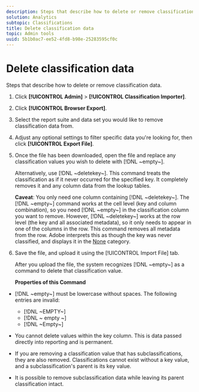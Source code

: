```yaml
---
description: Steps that describe how to delete or remove classification data.
solution: Analytics
subtopic: Classifications
title: Delete classification data
topic: Admin tools
uuid: 5b1b0ac7-ee52-4fd8-b98e-25283595cf0c
---
```


# Delete classification data

Steps that describe how to delete or remove classification data.

1. Click **[!UICONTROL Admin]** > **[!UICONTROL Classification Importer]**.
1. Click **[!UICONTROL Browser Export]**.
1. Select the report suite and data set you would like to remove classification data from.
1. Adjust any optional settings to filter specific data you're looking for, then click **[!UICONTROL Export File]**.
1. Once the file has been downloaded, open the file and replace any classification values you wish to delete with [!DNL ~empty~].

   Alternatively, use [!DNL ~deletekey~]. This command treats the classification as if it never occurred for the specified key. It completely removes it and any column data from the lookup tables.

   **Caveat**: You only need one column containing [!DNL ~deletekey~]. The [!DNL ~empty~] command works at the cell level (key and column combination), so you need [!DNL ~empty~] in the classification column you want to remove. However, [!DNL ~deletekey~] works at the row level (the key and all associated metadata), so it only needs to appear in one of the columns in the row. This command removes all metadata from the row. Adobe interprets this as though the key was never classified, and displays it in the [None](/help/components/c-classifications2/c-classifications-importer/nonclassified-keys.md#concept_233E51DDF3084FF7B7EA89381C73C5FF) category.

1. Save the file, and upload it using the [!UICONTROL Import File] tab.

   After you upload the file, the system recognizes [!DNL ~empty~] as a command to delete that classification value.

   **Properties of this Command**

* [!DNL ~empty~] must be lowercase without spaces. The following entries are invalid:

    * [!DNL ~EMPTY~] 
    * [!DNL ~ empty ~] 
    * [!DNL ~Empty~]

* You cannot delete values within the key column. This is data passed directly into reporting and is permanent.
* If you are removing a classification value that has subclassifications, they are also removed. Classifications cannot exist without a key value, and a subclassification's parent is its key value.
* It is possible to remove subclassification data while leaving its parent classification intact.

